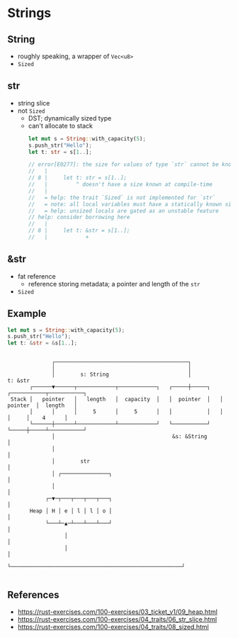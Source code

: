# Strings

## String

- roughly speaking, a wrapper of `Vec<u8>`
- `Sized`

## str

- string slice
- not `Sized`
  - DST; dynamically sized type
  - can't allocate to stack
    ```rs
    let mut s = String::with_capacity(5);
    s.push_str("Hello");
    let t: str = s[1..];

    // error[E0277]: the size for values of type `str` cannot be known at compilation time
    //   |
    // 8 |     let t: str = s[1..];
    //   |         ^ doesn't have a size known at compile-time
    //   |
    //   = help: the trait `Sized` is not implemented for `str`
    //   = note: all local variables must have a statically known size
    //   = help: unsized locals are gated as an unstable feature
    // help: consider borrowing here
    //   |
    // 8 |     let t: &str = s[1..];
    //   |            +
    ```

## &str

- fat reference
  - reference storing metadata; a pointer and length of the `str`
- `Sized`

## Example

```rs
let mut s = String::with_capacity(5);
s.push_str("Hello");
let t: &str = &s[1..];
```


```
                                                                                               
              ┌──────────────────────────────────────────┐                                     
              │                                          │                                     
              │        s: String                         │               t: &str               
       ┌──────▼──────┬────────────┬────────────┐   ┌─────┼─────┐   ┌───────────┬───────────┐   
 Stack │   pointer   │   length   │  capacity  │   │  pointer  │   │  pointer  │  length   │   
       │      │      │     5      │     5      │   │           │   │     │     │    4      │   
       └──────┼──────┴────────────┴────────────┘   └───────────┘   └─────┼─────┴───────────┘   
              │                                     &s: &String          │                     
              │                                                          │                     
              │        str                                               │                     
              │ ┌───────────────┐                                        │                     
              │                                                          │                     
            ┌─▼─┬───┬───┬───┬───┐                                        │                     
       Heap │ H │ e │ l │ l │ o │                                        │                     
            └───┴─▲─┴───┴───┴───┘                                        │                     
                  │                                                      │                     
                  │                                                      │                     
                  └──────────────────────────────────────────────────────┘                     
                                                                                               
```

## References

- https://rust-exercises.com/100-exercises/03_ticket_v1/09_heap.html
- https://rust-exercises.com/100-exercises/04_traits/06_str_slice.html
- https://rust-exercises.com/100-exercises/04_traits/08_sized.html
